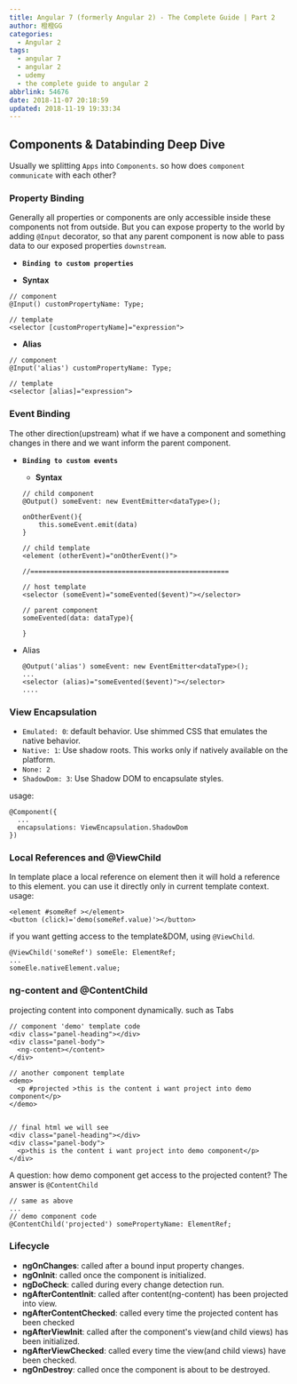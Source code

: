 ```yaml
---
title: Angular 7 (formerly Angular 2) - The Complete Guide | Part 2
author: 橙橙GG
categories:
  - Angular 2
tags:
  - angular 7
  - angular 2
  - udemy
  - the complete guide to angular 2
abbrlink: 54676
date: 2018-11-07 20:18:59
updated: 2018-11-19 19:33:34
---
```


## Components & Databinding Deep Dive

Usually we splitting `Apps` into `Components`. so how does `component communicate` with each other?

### Property Binding

Generally all properties or components are only accessible inside these components not from outside. But you can expose property to the world by adding `@Input` decorator, so that any parent component is now able to pass data to our exposed properties `downstream`.

<!-- more -->

- **`Binding to custom properties`**

* **Syntax**

```
// component
@Input() customPropertyName: Type;

// template
<selector [customPropertyName]="expression">
```

- **Alias**

```
// component
@Input('alias') customPropertyName: Type;

// template
<selector [alias]="expression">
```

### Event Binding

The other direction(upstream) what if we have a component and something changes in there and we want inform the parent component.

- **`Binding to custom events`**

  - **Syntax**

  ```
  // child component
  @Output() someEvent: new EventEmitter<dataType>();

  onOtherEvent(){
      this.someEvent.emit(data)
  }

  // child template
  <element (otherEvent)="onOtherEvent()">

  //==================================================

  // host template
  <selector (someEvent)="someEvented($event)"></selector>

  // parent component
  someEvented(data: dataType){

  }
  ```

- Alias
  ```
  @Output('alias') someEvent: new EventEmitter<dataType>();
  ...
  <selector (alias)="someEvented($event)"></selector>
  ....
  ```

### View Encapsulation

- `Emulated: 0`: default behavior. Use shimmed CSS that emulates the native behavior.
- `Native: 1`: Use shadow roots. This works only if natively available on the platform.
- `None: 2`
- `ShadowDom: 3`: Use Shadow DOM to encapsulate styles.

usage:

```
@Component({
  ...
  encapsulations: ViewEncapsulation.ShadowDom
})
```

### Local References and @ViewChild

In template place a local reference on element then it will hold a reference to this element. you can use it directly only in current template context.
usage:

```
<element #someRef ></element>
<button (click)='demo(someRef.value)'></button>
```

if you want getting access to the template&DOM, using `@ViewChild`.

```
@ViewChild('someRef') someEle: ElementRef;
...
someEle.nativeElement.value;

```

### ng-content and @ContentChild

projecting content into component dynamically. such as Tabs

```
// component 'demo' template code
<div class="panel-heading"></div>
<div class="panel-body">
  <ng-content></content>
</div>

// another component template
<demo>
  <p #projected >this is the content i want project into demo component</p>
</demo>


// final html we will see
<div class="panel-heading"></div>
<div class="panel-body">
  <p>this is the content i want project into demo component</p>
</div>
```

A question: how demo component get access to the projected content? The answer is `@ContentChild`

```
// same as above
...
// demo component code
@ContentChild('projected') somePropertyName: ElementRef;

```

### Lifecycle

- **ngOnChanges**: called after a bound input property changes.
- **ngOnInit**: called once the component is initialized.
- **ngDoCheck**: called during every change detection run.
- **ngAfterContentInit**: called after content(ng-content) has been projected into view.
- **ngAfterContentChecked**: called every time the projected content has been checked
- **ngAfterViewInit**: called after the component's view(and child views) has been initialized.
- **ngAfterViewChecked**: called every time the view(and child views) have been checked.
- **ngOnDestroy**: called once the component is about to be destroyed.
